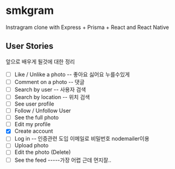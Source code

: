 # smkgram
Instragram clone with Express + Prisma + React and React Native

## User Stories
앞으로 배우게 될것에 대한 정리
- [ ] Like / Unlike a photo -- 좋아요 싫어요 누를수있게
- [ ] Comment on a photo    -- 댓글
- [ ] Search by user        -- 사용자 검색
- [ ] Search by location    -- 위치 검색
- [ ] See user profile
- [ ] Follow / Unfollow User 
- [ ] See the full photo
- [ ] Edit my profile
- [X] Create account
- [ ] Log in    -- 인증관련 도입 이메일로 비밀번호 nodemailer이용
- [ ] Upload photo
- [ ] Edit the photo (Delete)
- [ ] See the feed   -----가장 어렵 근데 먼지잘..